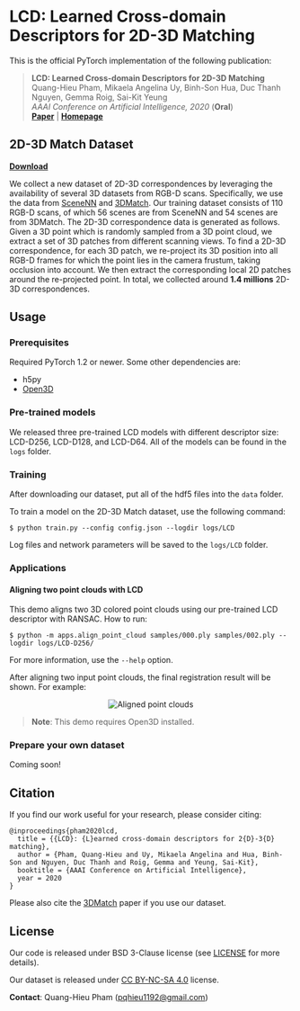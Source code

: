 # LCD: Learned Cross-domain Descriptors for 2D-3D Matching

This is the official PyTorch implementation of the following publication:

> **LCD: Learned Cross-domain Descriptors for 2D-3D Matching**<br/>
> Quang-Hieu Pham, Mikaela Angelina Uy, Binh-Son Hua, Duc Thanh Nguyen, Gemma Roig, Sai-Kit Yeung<br/>
> *AAAI Conference on Artificial Intelligence, 2020* (**Oral**)<br/>
> [**Paper**](https://arxiv.org/pdf/1911.09326.pdf) | [**Homepage**](https://hkust-vgd.github.io/lcd/)

## 2D-3D Match Dataset
[**Download**](http://103.24.77.34:8080/2d3dmatch/)

We collect a new dataset of 2D-3D correspondences by leveraging the
availability of several 3D datasets from RGB-D scans. Specifically, we use the
data from [SceneNN](http://scenenn.net/) and [3DMatch](http://3dmatch.cs.princeton.edu/).
Our training dataset consists of 110 RGB-D scans, of which 56 scenes are from
SceneNN and 54 scenes are from 3DMatch.  The 2D-3D correspondence data is
generated as follows. Given a 3D point which is randomly sampled from a 3D
point cloud, we extract a set of 3D patches from different scanning views.  To
find a 2D-3D correspondence, for each 3D patch, we re-project its 3D position
into all RGB-D frames for which the point lies in the camera frustum, taking
occlusion into account. We then extract the corresponding local 2D patches
around the re-projected point. In total, we collected around **1.4 millions**
2D-3D correspondences.

## Usage
### Prerequisites
Required PyTorch 1.2 or newer. Some other dependencies are:
- h5py
- [Open3D](http://www.open3d.org/)

### Pre-trained models
We released three pre-trained LCD models with different descriptor size: LCD-D256, LCD-D128, and LCD-D64.
All of the models can be found in the `logs` folder.

### Training
After downloading our dataset, put all of the hdf5 files into the `data` folder.

To train a model on the 2D-3D Match dataset, use the following command:

    $ python train.py --config config.json --logdir logs/LCD

Log files and network parameters will be saved to the `logs/LCD` folder.

### Applications
#### Aligning two point clouds with LCD
This demo aligns two 3D colored point clouds using our pre-trained LCD descriptor with RANSAC.
How to run:

    $ python -m apps.align_point_cloud samples/000.ply samples/002.ply --logdir logs/LCD-D256/

For more information, use the `--help` option.

After aligning two input point clouds, the final registration result will be shown. For example:

<p align="center">
  <img src="https://github.com/hkust-vgd/lcd/blob/master/assets/aligned.png?raw=true" alt="Aligned point clouds"/>
</p>

> **Note**: This demo requires Open3D installed.

### Prepare your own dataset
Coming soon!

## Citation
If you find our work useful for your research, please consider citing:

    @inproceedings{pham2020lcd,
      title = {{LCD}: {L}earned cross-domain descriptors for 2{D}-3{D} matching},
      author = {Pham, Quang-Hieu and Uy, Mikaela Angelina and Hua, Binh-Son and Nguyen, Duc Thanh and Roig, Gemma and Yeung, Sai-Kit},
      booktitle = {AAAI Conference on Artificial Intelligence},
      year = 2020
    }

Please also cite the [3DMatch](http://3dmatch.cs.princeton.edu/) paper if you use our dataset.

## License
Our code is released under BSD 3-Clause license (see [LICENSE](LICENSE) for more details).

Our dataset is released under [CC BY-NC-SA 4.0](https://creativecommons.org/licenses/by-nc-sa/4.0/) license.

**Contact**: Quang-Hieu Pham (pqhieu1192@gmail.com)
